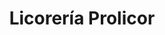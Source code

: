 ---
title: "Licorería Prolicor"
url: /caracas/licoreria-prolicor-av-principal-de-mariperez/
shop: Spirituosen
---
